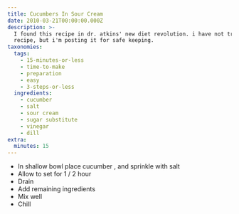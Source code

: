 ```yaml
---
title: Cucumbers In Sour Cream
date: 2010-03-21T00:00:00.000Z
description: >-
  I found this recipe in dr. atkins' new diet revolution. i have not tried this
  recipe, but i'm posting it for safe keeping.
taxonomies:
  tags:
    - 15-minutes-or-less
    - time-to-make
    - preparation
    - easy
    - 3-steps-or-less
  ingredients:
    - cucumber
    - salt
    - sour cream
    - sugar substitute
    - vinegar
    - dill
extra:
  minutes: 15
---
```

 - In shallow bowl place cucumber , and sprinkle with salt
 - Allow to set for 1 / 2 hour
 - Drain
 - Add remaining ingredients
 - Mix well
 - Chill
